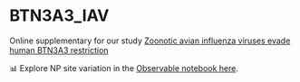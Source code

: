 # BTN3A3_IAV
Online supplementary for our study [Zoonotic avian influenza viruses evade human BTN3A3 restriction](https://www.biorxiv.org/content/10.1101/2022.06.14.496196v1)

📊 Explore NP site variation in the [Observable notebook here](https://observablehq.com/@spyros-lytras/flu-np-site-variation).
